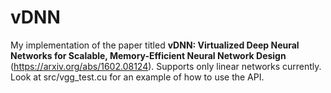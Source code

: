 # vDNN
My implementation of the paper titled **vDNN: Virtualized Deep Neural Networks for Scalable, Memory-Efficient Neural Network Design** (https://arxiv.org/abs/1602.08124). Supports only linear networks currently. Look at src/vgg_test.cu for an example of how to use the API.

